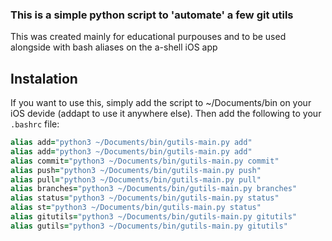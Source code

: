### This is a simple python script to 'automate' a few git utils

This was created mainly for educational purpouses and to be used alongside with
bash aliases on the a-shell iOS app

## Instalation

If you want to use this, simply add the script to ~/Documents/bin on your
iOS devide (addapt to use it anywhere else). Then add the following to your
`.bashrc` file: 
```ruby
alias add="python3 ~/Documents/bin/gutils-main.py add"
alias add="python3 ~/Documents/bin/gutils-main.py add"
alias commit="python3 ~/Documents/bin/gutils-main.py commit"
alias push="python3 ~/Documents/bin/gutils-main.py push"
alias pull="python3 ~/Documents/bin/gutils-main.py pull"
alias branches="python3 ~/Documents/bin/gutils-main.py branches"
alias status="python3 ~/Documents/bin/gutils-main.py status"
alias st="python3 ~/Documents/bin/gutils-main.py status"
alias gitutils="python3 ~/Documents/bin/gutils-main.py gitutils"
alias gutils="python3 ~/Documents/bin/gutils-main.py gitutils"
``` 
